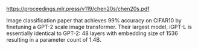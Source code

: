 https://proceedings.mlr.press/v119/chen20s/chen20s.pdf

Image classification paper that achieves 99% accuracy on CIFAR10 by finetuning a GPT-2 scale image transformer. Their largest model, iGPT-L is essentially identical to GPT-2: 48 layers with embedding size of 1536 resulting in a parameter count of 1.4B. 


